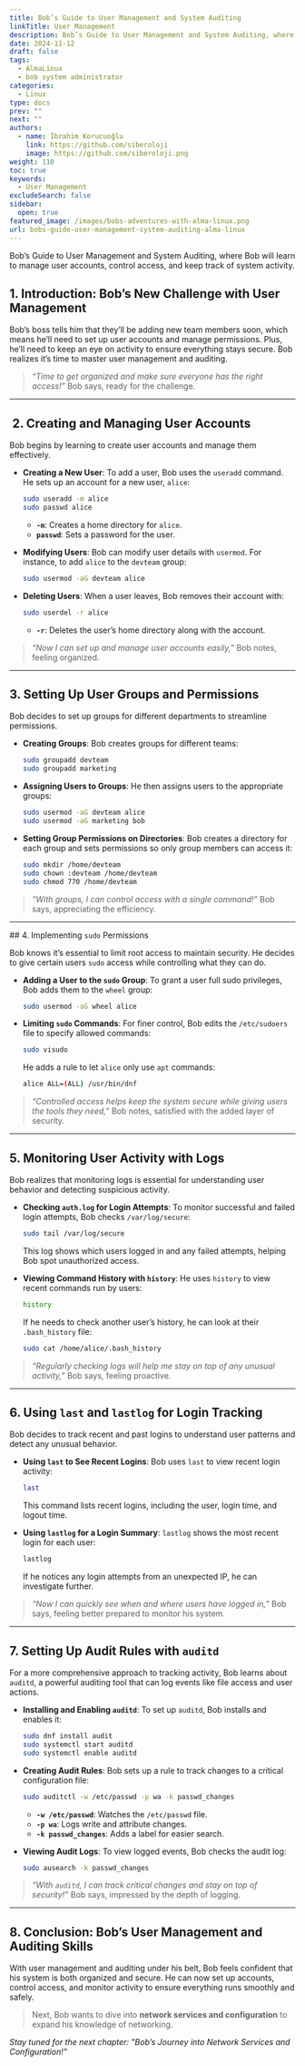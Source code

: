 ```yaml
---
title: Bob’s Guide to User Management and System Auditing
linkTitle: User Management
description: Bob’s Guide to User Management and System Auditing, where Bob will learn to manage user accounts, control access, and keep track of system activity.
date: 2024-11-12
draft: false
tags:
  - AlmaLinux
  - bob system administrator
categories:
  - Linux
type: docs
prev: ""
next: ""
authors:
  - name: İbrahim Korucuoğlu
    link: https://github.com/siberoloji
    image: https://github.com/siberoloji.png
weight: 110
toc: true
keywords:
  - User Management
excludeSearch: false
sidebar:
  open: true
featured_image: /images/bobs-adventures-with-alma-linux.png
url: bobs-guide-user-management-system-auditing-alma-linux
---
```


Bob’s Guide to User Management and System Auditing, where Bob will learn to manage user accounts, control access, and keep track of system activity.

## 1. Introduction: Bob’s New Challenge with User Management

Bob’s boss tells him that they’ll be adding new team members soon, which means he’ll need to set up user accounts and manage permissions. Plus, he’ll need to keep an eye on activity to ensure everything stays secure. Bob realizes it’s time to master user management and auditing.

> *“Time to get organized and make sure everyone has the right access!”* Bob says, ready for the challenge.

---

##  2. Creating and Managing User Accounts

Bob begins by learning to create user accounts and manage them effectively.

- **Creating a New User**: To add a user, Bob uses the `useradd` command. He sets up an account for a new user, `alice`:

  ```bash
  sudo useradd -m alice
  sudo passwd alice
  ```

  - **`-m`**: Creates a home directory for `alice`.
  - **`passwd`**: Sets a password for the user.

- **Modifying Users**: Bob can modify user details with `usermod`. For instance, to add `alice` to the `devteam` group:

  ```bash
  sudo usermod -aG devteam alice
  ```

- **Deleting Users**: When a user leaves, Bob removes their account with:

  ```bash
  sudo userdel -r alice
  ```

  - **`-r`**: Deletes the user’s home directory along with the account.

> *“Now I can set up and manage user accounts easily,”* Bob notes, feeling organized.

---

## 3. Setting Up User Groups and Permissions

Bob decides to set up groups for different departments to streamline permissions.

- **Creating Groups**: Bob creates groups for different teams:

  ```bash
  sudo groupadd devteam
  sudo groupadd marketing
  ```

- **Assigning Users to Groups**: He then assigns users to the appropriate groups:

  ```bash
  sudo usermod -aG devteam alice
  sudo usermod -aG marketing bob
  ```

- **Setting Group Permissions on Directories**: Bob creates a directory for each group and sets permissions so only group members can access it:

  ```bash
  sudo mkdir /home/devteam
  sudo chown :devteam /home/devteam
  sudo chmod 770 /home/devteam
  ```

> *“With groups, I can control access with a single command!”* Bob says, appreciating the efficiency.

---

## 4. Implementing `sudo` Permissions

Bob knows it’s essential to limit root access to maintain security. He decides to give certain users `sudo` access while controlling what they can do.

- **Adding a User to the `sudo` Group**: To grant a user full sudo privileges, Bob adds them to the `wheel` group:

  ```bash
  sudo usermod -aG wheel alice
  ```

- **Limiting `sudo` Commands**: For finer control, Bob edits the `/etc/sudoers` file to specify allowed commands:

  ```bash
  sudo visudo
  ```

  He adds a rule to let `alice` only use `apt` commands:

  ```bash
  alice ALL=(ALL) /usr/bin/dnf
  ```

> *“Controlled access helps keep the system secure while giving users the tools they need,”* Bob notes, satisfied with the added layer of security.

---

## 5. Monitoring User Activity with Logs

Bob realizes that monitoring logs is essential for understanding user behavior and detecting suspicious activity.

- **Checking `auth.log` for Login Attempts**: To monitor successful and failed login attempts, Bob checks `/var/log/secure`:

  ```bash
  sudo tail /var/log/secure
  ```

  This log shows which users logged in and any failed attempts, helping Bob spot unauthorized access.

- **Viewing Command History with `history`**: He uses `history` to view recent commands run by users:

  ```bash
  history
  ```

  If he needs to check another user’s history, he can look at their `.bash_history` file:

  ```bash
  sudo cat /home/alice/.bash_history
  ```

> *“Regularly checking logs will help me stay on top of any unusual activity,”* Bob says, feeling proactive.

---

## 6. Using `last` and `lastlog` for Login Tracking

Bob decides to track recent and past logins to understand user patterns and detect any unusual behavior.

- **Using `last` to See Recent Logins**: Bob uses `last` to view recent login activity:

  ```bash
  last
  ```

  This command lists recent logins, including the user, login time, and logout time.

- **Using `lastlog` for a Login Summary**: `lastlog` shows the most recent login for each user:

  ```bash
  lastlog
  ```

  If he notices any login attempts from an unexpected IP, he can investigate further.

> *“Now I can quickly see when and where users have logged in,”* Bob says, feeling better prepared to monitor his system.

---

## 7. Setting Up Audit Rules with `auditd`

For a more comprehensive approach to tracking activity, Bob learns about `auditd`, a powerful auditing tool that can log events like file access and user actions.

- **Installing and Enabling `auditd`**: To set up `auditd`, Bob installs and enables it:

  ```bash
  sudo dnf install audit
  sudo systemctl start auditd
  sudo systemctl enable auditd
  ```

- **Creating Audit Rules**: Bob sets up a rule to track changes to a critical configuration file:

  ```bash
  sudo auditctl -w /etc/passwd -p wa -k passwd_changes
  ```

  - **`-w /etc/passwd`**: Watches the `/etc/passwd` file.
  - **`-p wa`**: Logs write and attribute changes.
  - **`-k passwd_changes`**: Adds a label for easier search.

- **Viewing Audit Logs**: To view logged events, Bob checks the audit log:

  ```bash
  sudo ausearch -k passwd_changes
  ```

> *“With `auditd`, I can track critical changes and stay on top of security!”* Bob says, impressed by the depth of logging.

---

## 8. Conclusion: Bob’s User Management and Auditing Skills

With user management and auditing under his belt, Bob feels confident that his system is both organized and secure. He can now set up accounts, control access, and monitor activity to ensure everything runs smoothly and safely.

> Next, Bob wants to dive into **network services and configuration** to expand his knowledge of networking.

*Stay tuned for the next chapter: "Bob’s Journey into Network Services and Configuration!"*
